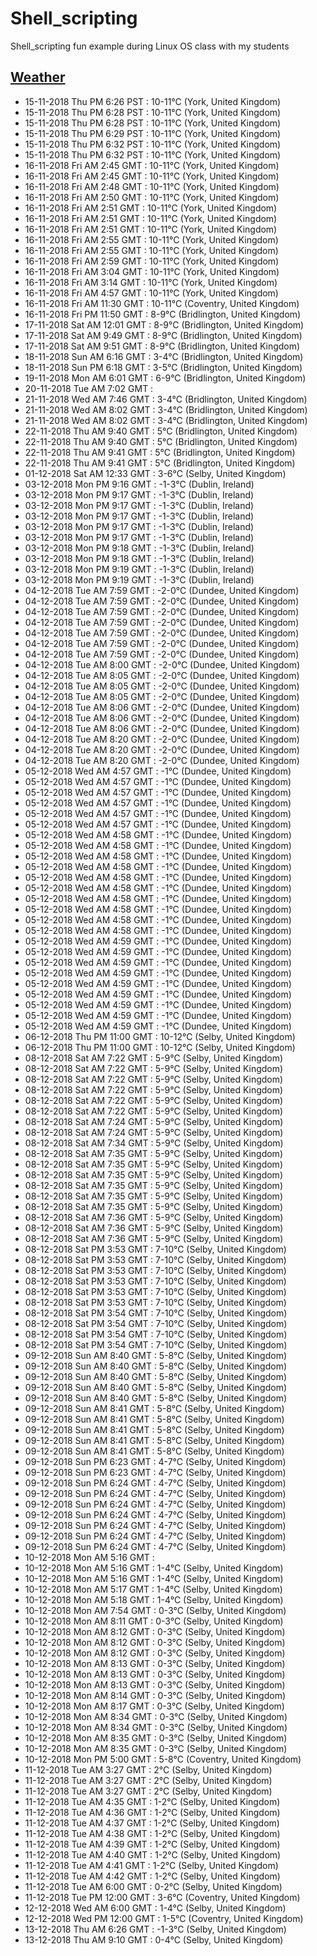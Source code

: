# Shell_scripting
Shell_scripting fun example during Linux OS class with my students

[Weather](weather.md)
--- 

* 15-11-2018 Thu PM 6:26 PST   : 10-11°C (York, United Kingdom)
* 15-11-2018 Thu PM 6:28 PST   : 10-11°C (York, United Kingdom)
* 15-11-2018 Thu PM 6:28 PST   : 10-11°C (York, United Kingdom)
* 15-11-2018 Thu PM 6:29 PST   : 10-11°C (York, United Kingdom)
* 15-11-2018 Thu PM 6:32 PST   : 10-11°C (York, United Kingdom)
* 15-11-2018 Thu PM 6:32 PST   : 10-11°C (York, United Kingdom)
* 16-11-2018 Fri AM  2:45 GMT   : 10-11°C (York, United Kingdom)
* 16-11-2018 Fri AM  2:45 GMT   : 10-11°C (York, United Kingdom)
* 16-11-2018 Fri AM  2:48 GMT   : 10-11°C (York, United Kingdom)
* 16-11-2018 Fri AM  2:50 GMT   : 10-11°C (York, United Kingdom)
* 16-11-2018 Fri AM  2:51 GMT   : 10-11°C (York, United Kingdom)
* 16-11-2018 Fri AM  2:51 GMT   : 10-11°C (York, United Kingdom)
* 16-11-2018 Fri AM  2:51 GMT   : 10-11°C (York, United Kingdom)
* 16-11-2018 Fri AM  2:55 GMT   : 10-11°C (York, United Kingdom)
* 16-11-2018 Fri AM  2:55 GMT   : 10-11°C (York, United Kingdom)
* 16-11-2018 Fri AM  2:59 GMT   : 10-11°C (York, United Kingdom)
* 16-11-2018 Fri AM  3:04 GMT   : 10-11°C (York, United Kingdom)
* 16-11-2018 Fri AM  3:14 GMT   : 10-11°C (York, United Kingdom)
* 16-11-2018 Fri AM  4:57 GMT   : 10-11°C (York, United Kingdom)
* 16-11-2018 Fri AM 11:30 GMT   : 10-11°C (Coventry, United Kingdom)
* 16-11-2018 Fri PM 11:50 GMT   : 8-9°C (Bridlington, United Kingdom)
* 17-11-2018 Sat AM 12:01 GMT   : 8-9°C (Bridlington, United Kingdom)
* 17-11-2018 Sat AM  9:49 GMT   : 8-9°C (Bridlington, United Kingdom)
* 17-11-2018 Sat AM  9:51 GMT   : 8-9°C (Bridlington, United Kingdom)
* 18-11-2018 Sun AM  6:16 GMT   : 3-4°C (Bridlington, United Kingdom)
* 18-11-2018 Sun PM  6:18 GMT   : 3-5°C (Bridlington, United Kingdom)
* 19-11-2018 Mon AM  6:01 GMT   : 6-9°C (Bridlington, United Kingdom)
* 20-11-2018 Tue AM  7:02 GMT   : 
* 21-11-2018 Wed AM  7:46 GMT   : 3-4°C (Bridlington, United Kingdom)
* 21-11-2018 Wed AM  8:02 GMT   : 3-4°C (Bridlington, United Kingdom)
* 21-11-2018 Wed AM  8:02 GMT   : 3-4°C (Bridlington, United Kingdom)
* 22-11-2018 Thu AM  9:40 GMT   : 5°C (Bridlington, United Kingdom)
* 22-11-2018 Thu AM  9:40 GMT   : 5°C (Bridlington, United Kingdom)
* 22-11-2018 Thu AM  9:41 GMT   : 5°C (Bridlington, United Kingdom)
* 22-11-2018 Thu AM  9:41 GMT   : 5°C (Bridlington, United Kingdom)
* 01-12-2018 Sat AM 12:33 GMT   : 3-6°C (Selby, United Kingdom)
* 03-12-2018 Mon PM  9:16 GMT   : -1-3°C (Dublin, Ireland)
* 03-12-2018 Mon PM  9:17 GMT   : -1-3°C (Dublin, Ireland)
* 03-12-2018 Mon PM  9:17 GMT   : -1-3°C (Dublin, Ireland)
* 03-12-2018 Mon PM  9:17 GMT   : -1-3°C (Dublin, Ireland)
* 03-12-2018 Mon PM  9:17 GMT   : -1-3°C (Dublin, Ireland)
* 03-12-2018 Mon PM  9:17 GMT   : -1-3°C (Dublin, Ireland)
* 03-12-2018 Mon PM  9:18 GMT   : -1-3°C (Dublin, Ireland)
* 03-12-2018 Mon PM  9:18 GMT   : -1-3°C (Dublin, Ireland)
* 03-12-2018 Mon PM  9:19 GMT   : -1-3°C (Dublin, Ireland)
* 03-12-2018 Mon PM  9:19 GMT   : -1-3°C (Dublin, Ireland)
* 04-12-2018 Tue AM  7:59 GMT   : -2-0°C (Dundee, United Kingdom)
* 04-12-2018 Tue AM  7:59 GMT   : -2-0°C (Dundee, United Kingdom)
* 04-12-2018 Tue AM  7:59 GMT   : -2-0°C (Dundee, United Kingdom)
* 04-12-2018 Tue AM  7:59 GMT   : -2-0°C (Dundee, United Kingdom)
* 04-12-2018 Tue AM  7:59 GMT   : -2-0°C (Dundee, United Kingdom)
* 04-12-2018 Tue AM  7:59 GMT   : -2-0°C (Dundee, United Kingdom)
* 04-12-2018 Tue AM  7:59 GMT   : -2-0°C (Dundee, United Kingdom)
* 04-12-2018 Tue AM  8:00 GMT   : -2-0°C (Dundee, United Kingdom)
* 04-12-2018 Tue AM  8:05 GMT   : -2-0°C (Dundee, United Kingdom)
* 04-12-2018 Tue AM  8:05 GMT   : -2-0°C (Dundee, United Kingdom)
* 04-12-2018 Tue AM  8:05 GMT   : -2-0°C (Dundee, United Kingdom)
* 04-12-2018 Tue AM  8:06 GMT   : -2-0°C (Dundee, United Kingdom)
* 04-12-2018 Tue AM  8:06 GMT   : -2-0°C (Dundee, United Kingdom)
* 04-12-2018 Tue AM  8:06 GMT   : -2-0°C (Dundee, United Kingdom)
* 04-12-2018 Tue AM  8:20 GMT   : -2-0°C (Dundee, United Kingdom)
* 04-12-2018 Tue AM  8:20 GMT   : -2-0°C (Dundee, United Kingdom)
* 04-12-2018 Tue AM  8:20 GMT   : -2-0°C (Dundee, United Kingdom)
* 05-12-2018 Wed AM  4:57 GMT   : -1°C (Dundee, United Kingdom)
* 05-12-2018 Wed AM  4:57 GMT   : -1°C (Dundee, United Kingdom)
* 05-12-2018 Wed AM  4:57 GMT   : -1°C (Dundee, United Kingdom)
* 05-12-2018 Wed AM  4:57 GMT   : -1°C (Dundee, United Kingdom)
* 05-12-2018 Wed AM  4:57 GMT   : -1°C (Dundee, United Kingdom)
* 05-12-2018 Wed AM  4:57 GMT   : -1°C (Dundee, United Kingdom)
* 05-12-2018 Wed AM  4:58 GMT   : -1°C (Dundee, United Kingdom)
* 05-12-2018 Wed AM  4:58 GMT   : -1°C (Dundee, United Kingdom)
* 05-12-2018 Wed AM  4:58 GMT   : -1°C (Dundee, United Kingdom)
* 05-12-2018 Wed AM  4:58 GMT   : -1°C (Dundee, United Kingdom)
* 05-12-2018 Wed AM  4:58 GMT   : -1°C (Dundee, United Kingdom)
* 05-12-2018 Wed AM  4:58 GMT   : -1°C (Dundee, United Kingdom)
* 05-12-2018 Wed AM  4:58 GMT   : -1°C (Dundee, United Kingdom)
* 05-12-2018 Wed AM  4:58 GMT   : -1°C (Dundee, United Kingdom)
* 05-12-2018 Wed AM  4:58 GMT   : -1°C (Dundee, United Kingdom)
* 05-12-2018 Wed AM  4:58 GMT   : -1°C (Dundee, United Kingdom)
* 05-12-2018 Wed AM  4:59 GMT   : -1°C (Dundee, United Kingdom)
* 05-12-2018 Wed AM  4:59 GMT   : -1°C (Dundee, United Kingdom)
* 05-12-2018 Wed AM  4:59 GMT   : -1°C (Dundee, United Kingdom)
* 05-12-2018 Wed AM  4:59 GMT   : -1°C (Dundee, United Kingdom)
* 05-12-2018 Wed AM  4:59 GMT   : -1°C (Dundee, United Kingdom)
* 05-12-2018 Wed AM  4:59 GMT   : -1°C (Dundee, United Kingdom)
* 05-12-2018 Wed AM  4:59 GMT   : -1°C (Dundee, United Kingdom)
* 05-12-2018 Wed AM  4:59 GMT   : -1°C (Dundee, United Kingdom)
* 05-12-2018 Wed AM  4:59 GMT   : -1°C (Dundee, United Kingdom)
* 06-12-2018 Thu PM 11:00 GMT   : 10-12°C (Selby, United Kingdom)
* 06-12-2018 Thu PM 11:00 GMT   : 10-12°C (Selby, United Kingdom)
* 08-12-2018 Sat AM  7:22 GMT   : 5-9°C (Selby, United Kingdom)
* 08-12-2018 Sat AM  7:22 GMT   : 5-9°C (Selby, United Kingdom)
* 08-12-2018 Sat AM  7:22 GMT   : 5-9°C (Selby, United Kingdom)
* 08-12-2018 Sat AM  7:22 GMT   : 5-9°C (Selby, United Kingdom)
* 08-12-2018 Sat AM  7:22 GMT   : 5-9°C (Selby, United Kingdom)
* 08-12-2018 Sat AM  7:22 GMT   : 5-9°C (Selby, United Kingdom)
* 08-12-2018 Sat AM  7:24 GMT   : 5-9°C (Selby, United Kingdom)
* 08-12-2018 Sat AM  7:24 GMT   : 5-9°C (Selby, United Kingdom)
* 08-12-2018 Sat AM  7:34 GMT   : 5-9°C (Selby, United Kingdom)
* 08-12-2018 Sat AM  7:35 GMT   : 5-9°C (Selby, United Kingdom)
* 08-12-2018 Sat AM  7:35 GMT   : 5-9°C (Selby, United Kingdom)
* 08-12-2018 Sat AM  7:35 GMT   : 5-9°C (Selby, United Kingdom)
* 08-12-2018 Sat AM  7:35 GMT   : 5-9°C (Selby, United Kingdom)
* 08-12-2018 Sat AM  7:35 GMT   : 5-9°C (Selby, United Kingdom)
* 08-12-2018 Sat AM  7:35 GMT   : 5-9°C (Selby, United Kingdom)
* 08-12-2018 Sat AM  7:36 GMT   : 5-9°C (Selby, United Kingdom)
* 08-12-2018 Sat AM  7:36 GMT   : 5-9°C (Selby, United Kingdom)
* 08-12-2018 Sat AM  7:36 GMT   : 5-9°C (Selby, United Kingdom)
* 08-12-2018 Sat PM  3:53 GMT   : 7-10°C (Selby, United Kingdom)
* 08-12-2018 Sat PM  3:53 GMT   : 7-10°C (Selby, United Kingdom)
* 08-12-2018 Sat PM  3:53 GMT   : 7-10°C (Selby, United Kingdom)
* 08-12-2018 Sat PM  3:53 GMT   : 7-10°C (Selby, United Kingdom)
* 08-12-2018 Sat PM  3:53 GMT   : 7-10°C (Selby, United Kingdom)
* 08-12-2018 Sat PM  3:53 GMT   : 7-10°C (Selby, United Kingdom)
* 08-12-2018 Sat PM  3:54 GMT   : 7-10°C (Selby, United Kingdom)
* 08-12-2018 Sat PM  3:54 GMT   : 7-10°C (Selby, United Kingdom)
* 08-12-2018 Sat PM  3:54 GMT   : 7-10°C (Selby, United Kingdom)
* 08-12-2018 Sat PM  3:54 GMT   : 7-10°C (Selby, United Kingdom)
* 09-12-2018 Sun AM  8:40 GMT   : 5-8°C (Selby, United Kingdom)
* 09-12-2018 Sun AM  8:40 GMT   : 5-8°C (Selby, United Kingdom)
* 09-12-2018 Sun AM  8:40 GMT   : 5-8°C (Selby, United Kingdom)
* 09-12-2018 Sun AM  8:40 GMT   : 5-8°C (Selby, United Kingdom)
* 09-12-2018 Sun AM  8:40 GMT   : 5-8°C (Selby, United Kingdom)
* 09-12-2018 Sun AM  8:41 GMT   : 5-8°C (Selby, United Kingdom)
* 09-12-2018 Sun AM  8:41 GMT   : 5-8°C (Selby, United Kingdom)
* 09-12-2018 Sun AM  8:41 GMT   : 5-8°C (Selby, United Kingdom)
* 09-12-2018 Sun AM  8:41 GMT   : 5-8°C (Selby, United Kingdom)
* 09-12-2018 Sun AM  8:41 GMT   : 5-8°C (Selby, United Kingdom)
* 09-12-2018 Sun PM  6:23 GMT   : 4-7°C (Selby, United Kingdom)
* 09-12-2018 Sun PM  6:23 GMT   : 4-7°C (Selby, United Kingdom)
* 09-12-2018 Sun PM  6:24 GMT   : 4-7°C (Selby, United Kingdom)
* 09-12-2018 Sun PM  6:24 GMT   : 4-7°C (Selby, United Kingdom)
* 09-12-2018 Sun PM  6:24 GMT   : 4-7°C (Selby, United Kingdom)
* 09-12-2018 Sun PM  6:24 GMT   : 4-7°C (Selby, United Kingdom)
* 09-12-2018 Sun PM  6:24 GMT   : 4-7°C (Selby, United Kingdom)
* 09-12-2018 Sun PM  6:24 GMT   : 4-7°C (Selby, United Kingdom)
* 09-12-2018 Sun PM  6:24 GMT   : 4-7°C (Selby, United Kingdom)
* 10-12-2018 Mon AM  5:16 GMT   : 
* 10-12-2018 Mon AM  5:16 GMT   : 1-4°C (Selby, United Kingdom)
* 10-12-2018 Mon AM  5:16 GMT   : 1-4°C (Selby, United Kingdom)
* 10-12-2018 Mon AM  5:17 GMT   : 1-4°C (Selby, United Kingdom)
* 10-12-2018 Mon AM  5:18 GMT   : 1-4°C (Selby, United Kingdom)
* 10-12-2018 Mon AM  7:54 GMT   : 0-3°C (Selby, United Kingdom)
* 10-12-2018 Mon AM  8:11 GMT   : 0-3°C (Selby, United Kingdom)
* 10-12-2018 Mon AM  8:12 GMT   : 0-3°C (Selby, United Kingdom)
* 10-12-2018 Mon AM  8:12 GMT   : 0-3°C (Selby, United Kingdom)
* 10-12-2018 Mon AM  8:12 GMT   : 0-3°C (Selby, United Kingdom)
* 10-12-2018 Mon AM  8:13 GMT   : 0-3°C (Selby, United Kingdom)
* 10-12-2018 Mon AM  8:13 GMT   : 0-3°C (Selby, United Kingdom)
* 10-12-2018 Mon AM  8:13 GMT   : 0-3°C (Selby, United Kingdom)
* 10-12-2018 Mon AM  8:14 GMT   : 0-3°C (Selby, United Kingdom)
* 10-12-2018 Mon AM  8:17 GMT   : 0-3°C (Selby, United Kingdom)
* 10-12-2018 Mon AM  8:34 GMT   : 0-3°C (Selby, United Kingdom)
* 10-12-2018 Mon AM  8:34 GMT   : 0-3°C (Selby, United Kingdom)
* 10-12-2018 Mon AM  8:35 GMT   : 0-3°C (Selby, United Kingdom)
* 10-12-2018 Mon AM  8:35 GMT   : 0-3°C (Selby, United Kingdom)
* 10-12-2018 Mon PM  5:00 GMT   : 5-8°C (Coventry, United Kingdom)
* 11-12-2018 Tue AM  3:27 GMT   : 2°C (Selby, United Kingdom)
* 11-12-2018 Tue AM  3:27 GMT   : 2°C (Selby, United Kingdom)
* 11-12-2018 Tue AM  3:27 GMT   : 2°C (Selby, United Kingdom)
* 11-12-2018 Tue AM  4:35 GMT   : 1-2°C (Selby, United Kingdom)
* 11-12-2018 Tue AM  4:36 GMT   : 1-2°C (Selby, United Kingdom)
* 11-12-2018 Tue AM  4:37 GMT   : 1-2°C (Selby, United Kingdom)
* 11-12-2018 Tue AM  4:38 GMT   : 1-2°C (Selby, United Kingdom)
* 11-12-2018 Tue AM  4:39 GMT   : 1-2°C (Selby, United Kingdom)
* 11-12-2018 Tue AM  4:40 GMT   : 1-2°C (Selby, United Kingdom)
* 11-12-2018 Tue AM  4:41 GMT   : 1-2°C (Selby, United Kingdom)
* 11-12-2018 Tue AM  4:42 GMT   : 1-2°C (Selby, United Kingdom)
* 11-12-2018 Tue AM  6:00 GMT   : 0-2°C (Selby, United Kingdom)
* 11-12-2018 Tue PM 12:00 GMT   : 3-6°C (Coventry, United Kingdom)
* 12-12-2018 Wed AM  6:00 GMT   : 1-4°C (Selby, United Kingdom)
* 12-12-2018 Wed PM 12:00 GMT   : 1-5°C (Coventry, United Kingdom)
* 13-12-2018 Thu AM  6:26 GMT   : -1-3°C (Selby, United Kingdom)
* 13-12-2018 Thu AM  9:10 GMT   : 0-4°C (Selby, United Kingdom)
